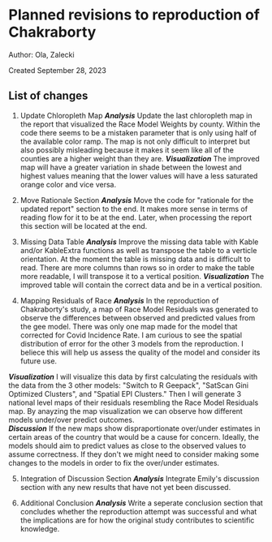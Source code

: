 # Planned revisions to reproduction of Chakraborty 
Author: Ola, Zalecki

Created September 28, 2023

## List of changes 

1. Update Chloropleth Map 
***Analysis***
Update the last chloropleth map in the report that visualized the Race Model Weights by county. Within the code there seems to be a mistaken parameter that is only using half of the available color ramp. The map is not only difficult to interpret but also possibly misleading because it makes it seem like all of the counties are a higher weight than they are. 
***Visualization***
The improved map will have a greater variation in shade between the lowest and highest values meaning that the lower values will have a less saturated orange color and vice versa.

2. Move Rationale Section
***Analysis***
Move the code for "rationale for the updated report" section to the end. It makes more sense in terms of reading flow for it to be at the end. Later, when processing the report this section will be located at the end. 

3. Missing Data Table
***Analysis*** 
Improve the missing data table with Kable and/or KableExtra functions as well as transpose the table to a verticle orientation. At the moment the table is missing data and is difficult to read. There are more columns than rows so in order to make the table more readable, I will transpose it to a vertical position. 
***Visualization***
The improved table will contain the correct data and be in a vertical position.

4. Mapping Residuals of Race 
***Analysis***
In the reproduction of Chakraborty's study, a map of Race Model Residuals was generated to observe the differences between observed and predicted values from the gee model. There was only one map made for the model that corrected for Covid Incidence Rate. I am curious to see the spatial distribution of error for the other 3 models from the reproduction. I beliece this will help us assess the quality of the model and consider its future use. 

***Visualization***
I will visualize this data by first calculating the residuals with the data from the 3 other models: "Switch to R Geepack", "SatScan Gini Optimized Clusters", and "Spatial EPI Clusters." Then I will generate 3 national level maps of their residuals resembling the Race Model Residuals map. By anayzing the map visualization we can observe how different models under/over predict outcomes.  
***Discussion***
If the new maps show dispraportionate over/under estimates in certain areas of the country that would be a cause for concern. Ideally, the models should aim to predict values as close to the observed values to assume correctness. If they don't we might need to consider making some changes to the models in order to fix the over/under estimates. 

5. Integration of Discussion Section
***Analysis*** 
Integrate Emily's discussion section with any new results that have not yet been discussed. 

6. Additional Conclusion 
***Analysis***
Write a seperate conclusion section that concludes whether the reproduction attempt was successful and what the implications are for how the original study contributes to scientific knowledge. 
